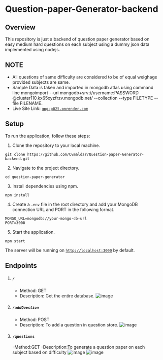 # Question-paper-Generator-backend

## Overview
This repository is just a backend of question paper generator based on easy medium hard questions on each subject using a dummy json data implemented using nodejs.

## NOTE
- All questions of same difficulty are considered to be of equal weighage provided subjects are same.
- Sample Data is taken and imported in mongodb atlas using command line mongoimport --uri mongodb+srv://username:PASSWORD @cluster110.kx65xyzfrzv.mongodb.net/<DATABASE> --collection <COLLECTION> --type FILETYPE --file FILENAME.
- Live Site Link: [`qpg-p025.onrender.com`](qpg-p025.onrender.com)

## Setup
To run the application, follow these steps:
1. Clone the repository to your local machine.
  ```
git clone https://github.com/Cvmaldar/Question-paper-Generator-backend.git
```
2. Navigate to the project directory.
  ```
cd question-paper-generator
```
3. Install dependencies using npm.

```
npm install
```
4. Create a `.env` file in the root directory and add your MongoDB connection URL and PORT in the following format.
```
MONGO_URL=mongodb://your-mongo-db-url
PORT=3000
```
5. Start the application.

```
npm start
```
The server will be running on [`http://localhost:3000`](http://localhost:3000) by default.

## Endpoints

    
1. ##### `/`
    - Method: GET
    - Description: Get the entire database.
      ![image](https://github.com/Cvmaldar/Question-paper-Generator-backend/assets/92266485/b26b1adb-5e79-403c-b37b-339c32a7d96b)

2. ##### `/addQuestion`
   - Method: POST
   - Description: To add a question in question store.
    ![image](https://github.com/Cvmaldar/Question-paper-Generator-backend/assets/92266485/a6671e77-aed8-453d-bf9f-59cd5076fe6c)

  
3. #### `/questions`
    -Method:GET
    -Description:To generate a question paper on each subject based on difficulty
     ![image](https://github.com/Cvmaldar/Question-paper-Generator-backend/assets/92266485/60b4c6c8-b171-4bbc-8191-98ea3f178ac1)
      ![image](https://github.com/Cvmaldar/Question-paper-Generator-backend/assets/92266485/a612ad50-5cd3-456a-92e8-f387d50d291c)

  
